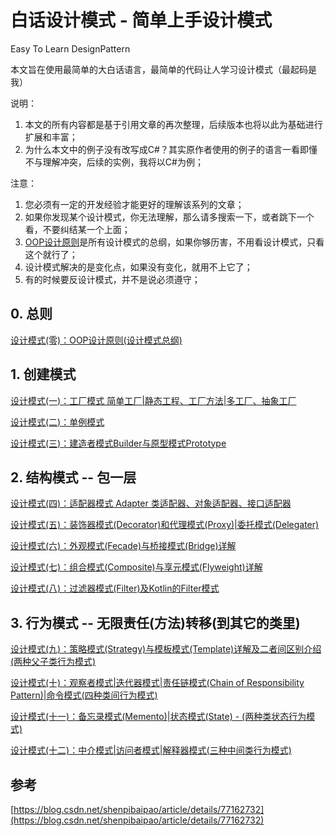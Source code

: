 # 白话设计模式 - 简单上手设计模式
Easy To Learn DesignPattern

本文旨在使用最简单的大白话语言，最简单的代码让人学习设计模式（最起码是我）

说明：

1. 本文的所有内容都是基于引用文章的再次整理，后续版本也将以此为基础进行扩展和丰富；
2. 为什么本文中的例子没有改写成C#？其实原作者使用的例子的语言一看即懂不与理解冲突，后续的实例，我将以C#为例；

注意：

1. 您必须有一定的开发经验才能更好的理解该系列的文章；
1. 如果你发现某个设计模式，你无法理解，那么请多搜索一下，或者跳下一个看，不要纠结某一个上面；
1. [OOP设计原则][p0]是所有设计模式的总纲，如果你够历害，不用看设计模式，只看这个就行了；
1. 设计模式解决的是变化点，如果没有变化，就用不上它了；
1. 有的时候要反设计模式，并不是说必须遵守；

## 0. 总则

[设计模式(零)：OOP设计原则(设计模式总纲)][p0]

## 1. 创建模式

[设计模式(一)：工厂模式 简单工厂|静态工程、工厂方法|多工厂、抽象工厂][p11]

[设计模式(二)：单例模式][p12]

[设计模式(三)：建造者模式Builder与原型模式Prototype][p13]


## 2. 结构模式 -- 包一层

[设计模式(四)：适配器模式 Adapter 类适配器、对象适配器、接口适配器][p21]

[设计模式(五)：装饰器模式(Decorator)和代理模式(Proxy)|委托模式(Delegater)][p22]

[设计模式(六)：外观模式(Fecade)与桥接模式(Bridge)详解][p23]

[设计模式(七)：组合模式(Composite)与享元模式(Flyweight)详解][p24]

[设计模式(八)：过滤器模式(Filter)及Kotlin的Filter模式][p25]

## 3. 行为模式  -- 无限责任(方法)转移(到其它的类里)


[设计模式(九)：策略模式(Strategy)与模板模式(Template)详解及二者间区别介绍(两种父子类行为模式)][p31]

[设计模式(十)：观察者模式|迭代器模式|责任链模式(Chain of Responsibility Pattern)|命令模式(四种类间行为模式)][p32]

[设计模式(十一)：备忘录模式(Memento)|状态模式(State) - (两种类状态行为模式)][p33]

[设计模式(十二)：中介模式|访问者模式|解释器模式(三种中间类行为模式)][p34]

## 参考

[p0]: ./doc/0.Guidline.md "设计模式(零)：OOP设计原则(设计模式总纲)"

[p11]: ./doc/1.1.Factory.md "设计模式(一)：工厂模式 简单工厂|静态工程、工厂方法|多工厂、抽象工厂"
[p12]: ./doc/1.2.Singleton.md "设计模式(二)：单例模式"
[p13]: ./doc/1.3.Builder.Prototype.md "设计模式(三)：建造者模式Builder与原型模式Prototype"

[p21]: ./doc/2.1.Adapter.md "设计模式(四)：适配器模式 Adapter 类适配器、对象适配器、接口适配器"
[p22]: ./doc/2.2.Decorator.Proxy.Delegater.md "设计模式(五)：装饰器模式(Decorator)和代理模式(Proxy)|委托模式(Delegater)"
[p23]: ./doc/2.3.Fecade.Bridge.md "设计模式(六)：外观模式(Fecade)与桥接模式(Bridge)详解"
[p24]: ./doc/2.4.Composite.Flyweight.md "设计模式(七)：组合模式(Composite)与享元模式(Flyweight)详解"
[p25]: ./doc/2.5.Filter.md "设计模式(八)：过滤器模式(Filter)及Kotlin的Filter模式"

[p31]: ./doc/3.1.Strategy.Template.md "设计模式(九)：策略模式(Strategy)与模板模式(Template)详解及二者间区别介绍(两种父子类行为模式)"
[p32]: ./doc/3.2.Observer.Iterator.Chain.Command.md "设计模式(十)：观察者模式|迭代器模式|责任链模式|命令模式(四种类间行为模式)"
[p33]: ./doc/3.3.Memento.State.md "设计模式(十一)：备忘录模式(Memento)|状态模式(State) - (两种类状态行为模式)"
[p34]: ./doc/3.4.Mediator.Visitor.Interpreter.md "设计模式(十二)：中介模式|访问者模式|解释器模式(三种中间类行为模式)"

[https://blog.csdn.net/shenpibaipao/article/details/77162732](https://blog.csdn.net/shenpibaipao/article/details/77162732)